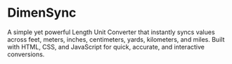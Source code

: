 # DimenSync
A simple yet powerful Length Unit Converter that instantly syncs values across feet, meters, inches, centimeters, yards, kilometers, and miles. Built with HTML, CSS, and JavaScript for quick, accurate, and interactive conversions.
